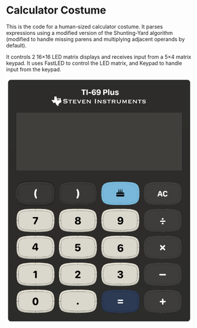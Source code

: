 # Calculator Costume

This is the code for a human-sized calculator costume. It parses expressions using a modified version of the Shunting-Yard algorithm (modified to handle missing parens and multiplying adjacent operands by default).

It controls 2 16×16 LED matrix displays and receives input from a 5×4 matrix keypad. It uses FastLED to control the LED matrix, and Keypad to handle input from the keypad.

<!-- Image of calculator -->

![Calculator](calculator.png)
